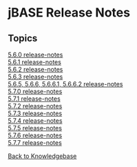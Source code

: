 # jBASE Release Notes

<PageHeader />

## Topics

[5.6.0 release-notes](./5.6.0/README.md)  
[5.6.1 release-notes](./5.6.1/README.md)  
[5.6.2 release-notes](./5.6.2/README.md)  
[5.6.3 release-notes](./5.6.3/README.md)  
[5.6.5, 5.6.6, 5.6.6.1, 5.6.6.2 release-notes](./5.6.5&5.6.6&5.6.6.1&5.6.6.2/README.md)  
[5.7.0 release-notes](./5.7.0/README.md)  
[5.7.1 release-notes](./5.7.1/README.md)  
[5.7.2 release-notes](./5.7.2/README.md)  
[5.7.3 release-notes](./5.7.3/README.md)  
[5.7.4 release-notes](./5.7.4/README.md)  
[5.7.5 release-notes](./5.7.5/README.md)  
[5.7.6 release-notes](./5.7.6/README.md)  
[5.7.7 release-notes](./5.7.7/README.md)  

[Back to Knowledgebase](./../README.md)  

<PageFooter />
